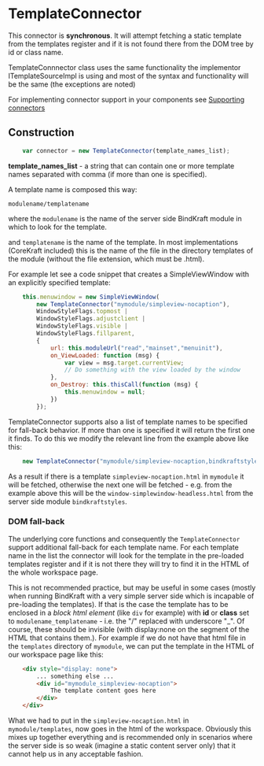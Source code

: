 # TemplateConnector

This connector is **synchronous**. It will attempt fetching a static template from the templates register and if it is not found there from the DOM tree by id or class name.

TemplateConnnector class uses the same functionality the implementor ITemplateSourceImpl is using and most of the syntax and functionality will be the same (the exceptions are noted)

For implementing connector support in your components see [Supporting connectors](SupportingConnectors.md)

## Construction

```Javascript
    var connector = new TemplateConnector(template_names_list);
```

**template_names_list** - a string that can contain one or more template names separated with comma (if more than one is specified).

A template name is composed this way:

`modulename/templatename`

where the `modulename` is the name of the server side BindKraft module in which to look for the template.

and `templatename` is the name of the template. In most implementations (CoreKraft included) this is the name of the file in the directory templates of the module (without the file extension, which must be .html).

For example let see a code snippet that creates a SimpleViewWindow with an explicitly specified template:

```Javascript
    this.menuwindow = new SimpleViewWindow(
        new TemplateConnector("mymodule/simpleview-nocaption"),
        WindowStyleFlags.topmost | 
        WindowStyleFlags.adjustclient | 
        WindowStyleFlags.visible | 
        WindowStyleFlags.fillparent, 
        {
            url: this.moduleUrl("read","mainset","menuinit"),
            on_ViewLoaded: function (msg) {
                var view = msg.target.currentView;
                // Do something with the view loaded by the window
            },
            on_Destroy: this.thisCall(function (msg) {
                this.menuwindow = null;
            })
        });
```

TemplateConnector supports also a list of template names to be specified for fall-back behavior. If more than one is specified it will return the first one it finds. To do this we modify the relevant line from the example above like this:

```Javascript
    new TemplateConnector("mymodule/simpleview-nocaption,bindkraftstyles/window-simplewindow-headless"),
```

As a result if there is a template `simpleview-nocaption.html` in `mymodule` it will be fetched, otherwise the next one will be fetched - e.g. from the example above this will be the `window-simplewindow-headless.html` from the server side module `bindkraftstyles`.

### DOM fall-back

The underlying core functions and consequently the `TemplateConnector` support additional fall-back for each template name. For each template name in the list the connector will look for the template in the pre-loaded templates register and if it is not there they will try to find it in the HTML of the whole workspace page.

This is not recommended practice, but may be useful in some cases (mostly when running BindKraft with a very simple server side which is incapable of pre-loading the templates). If that is the case the template has to be enclosed in a _block html element_ (like `div` for example) with **id** or **class** set to `modulename_templatename` - i.e. the "/" replaced with underscore "_". Of course, these should be invisible (with display:none on the segment of the HTML that contains them.). For example if we do not have that html file in the `templates` directory of `mymodule`, we can put the template in the HTML of our workspace page like this:

```html
    <div style="display: none">
        ... something else ...
        <div id="mymodule_simpleview-nocaption">
            The template content goes here
        </div>
    </div>
```

What we had to put in the `simpleview-nocaption.html` in `mymodule/templates`, now goes in the html of the workspace. Obviously this mixes up together everything and is recommended only in scenarios where the server side is so weak (imagine a static content server only) that it cannot help us in any acceptable fashion.